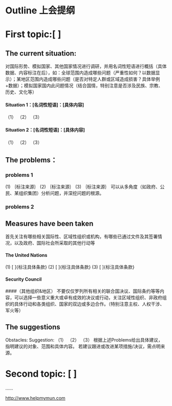 # Outline 上会提纲

# First topic:[ ]

## The current situation: 
对国际形势、模拟国家、其他国家情况进行调研，并用名词性短语进行概括（具体数据、内容标注在后），如：全球范围内造成哪些问题（严重性如何？以数据显示）；某地区范围内造成哪些问题（是否对特定人群或区域造成损害？具体举例+数据）；模拟国家国内此问题情况（结合国情，特别注意是否涉及民族、宗教、历史、文化等）

#### Situation 1：[名词性短语]：[具体内容]
（1）
（2）
（3）
#### Situation 2：[名词性短语]：[具体内容]
（1）
（2）
（3）


## The problems：
### problems 1
(1)   ｛标注来源｝
(2)   ｛标注来源｝
(3)    ｛标注来源｝
可以从多角度（如政府、公民、某组织集团）分析问题，并深挖问题的根源。

### problems 2

## Measures have been taken
首先关注有哪些相关国际性、区域性组织或机构，有哪些已通过文件及其签署情况，以及政府、国际社会所采取的其他行动等

#### The United Nations
(1) [ ]{标注具体条款}
(2) [ ]{标注具体条款}
(3) [ ]{标注具体条款}
#### Security Council
####（其他组织&地区）
不要仅仅罗列所有相关的联合国决议、国际条约等等内容，可以选择一些意义重大或卓有成效的决议或行动，关注区域性组织、非政府组织的具体行动和各类组织、国家的双边或多边合作。（特别注意主权、人权干涉、军火等）

## The suggestions 

Obstacles:
Suggestion:
（1）
（2）
（3）
根据上述Problems给出具体建议，指明建议的对象、范围和具体内容。
若建议跟进或改进某项措施/决议，需点明来源。



# Second topic: [ ]
……

http://www.helpmymun.com



